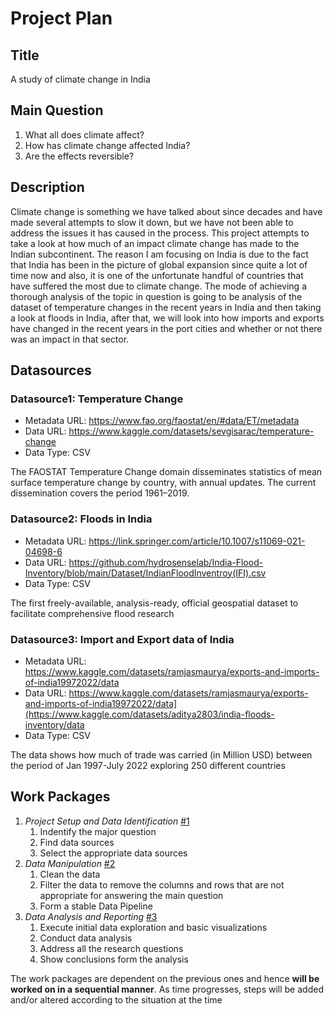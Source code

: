 # Project Plan

## Title
<!-- Give your project a short title. -->
A study of climate change in India

## Main Question

<!-- Think about one main question you want to answer based on the data. -->

1. What all does climate affect?
2. How has climate change affected India?
3. Are the effects reversible?

## Description

<!-- Describe your data science project in max. 200 words. Consider writing about why and how you attempt it. -->
Climate change is something we have talked about since decades and have made several attempts to slow it down, but we have not been able to address the issues it has caused in the process. This project attempts to take a look at how much of an impact climate change has made to the Indian subcontinent. The reason I am focusing on India is due to the fact that India has been in the picture of global expansion since quite a lot of time now and also, it is one of the unfortunate handful of countries that have suffered the most due to climate change. The mode of achieving a thorough analysis of the topic in question is going to be analysis of the dataset of temperature changes in the recent years in India and then taking a look at floods in India, after that, we will look into how imports and exports have changed in the recent years in the port cities and whether or not there was an impact in that sector.

## Datasources

<!-- Describe each datasources you plan to use in a section. Use the prefic "DatasourceX" where X is the id of the datasource. -->

### Datasource1: Temperature Change
* Metadata URL: https://www.fao.org/faostat/en/#data/ET/metadata
* Data URL: https://www.kaggle.com/datasets/sevgisarac/temperature-change
* Data Type: CSV

The FAOSTAT Temperature Change domain disseminates statistics of mean surface temperature change by country, with annual updates. The current dissemination covers the period 1961–2019.

### Datasource2: Floods in India
* Metadata URL: https://link.springer.com/article/10.1007/s11069-021-04698-6
* Data URL: https://github.com/hydrosenselab/India-Flood-Inventory/blob/main/Dataset/IndianFloodInventroy(IFI).csv
* Data Type: CSV

The first freely-available, analysis-ready, official geospatial dataset to facilitate comprehensive flood research

### Datasource3: Import and Export data of India
* Metadata URL: https://www.kaggle.com/datasets/ramjasmaurya/exports-and-imports-of-india19972022/data
* Data URL: https://www.kaggle.com/datasets/ramjasmaurya/exports-and-imports-of-india19972022/data](https://www.kaggle.com/datasets/aditya2803/india-floods-inventory/data
* Data Type: CSV

The data shows how much of trade was carried (in Million USD) between the period of Jan 1997-July 2022 exploring 250 different countries

## Work Packages

<!-- List of work packages ordered sequentially, each pointing to an issue with more details. -->

1. *Project Setup and Data Identification* [#1][issue1] 
    1. Indentify the major question
    2. Find data sources
    3. Select the appropriate data sources
2. *Data Manipulation* [#2][issue2]
    1. Clean the data
    2. Filter the data to remove the columns and rows that are not appropriate for answering the main question
    3. Form a stable Data Pipeline
3. *Data Analysis and Reporting* [#3][issue3]
    1. Execute initial data exploration and basic visualizations
    2. Conduct data analysis
    3. Address all the research questions
    4. Show conclusions form the analysis

The work packages are dependent on the previous ones and hence **will be worked on in a sequential manner**. As time progresses, steps will be added and/or altered according to the situation at the time

[issue1]: https://github.com/auniyal26/made-xu40lofi/issues/1
[issue2]: https://github.com/auniyal26/made-xu40lofi/issues/2
[issue3]: https://github.com/auniyal26/made-xu40lofi/issues/3
